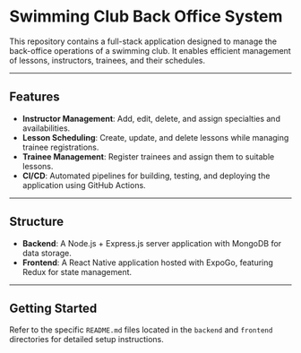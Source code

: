 # Swimming Club Back Office System

This repository contains a full-stack application designed to manage the back-office operations of a swimming club. It enables efficient management of lessons, instructors, trainees, and their schedules.

---

## Features

- **Instructor Management**: Add, edit, delete, and assign specialties and availabilities.
- **Lesson Scheduling**: Create, update, and delete lessons while managing trainee registrations.
- **Trainee Management**: Register trainees and assign them to suitable lessons.
- **CI/CD**: Automated pipelines for building, testing, and deploying the application using GitHub Actions.

---

## Structure

- **Backend**: A Node.js + Express.js server application with MongoDB for data storage.
- **Frontend**: A React Native application hosted with ExpoGo, featuring Redux for state management.

---

## Getting Started

Refer to the specific `README.md` files located in the `backend` and `frontend` directories for detailed setup instructions.
